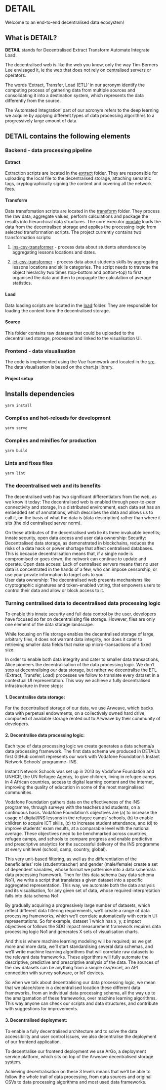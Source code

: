 # DETAIL 

Welcome to an end-to-end decentralised data ecosystem! 

## What is DETAIL? 

**DETAIL** stands for Decentralised Extract Transform Automate Integrate Load. 

The decentralised web is like the web you know, only the way Tim-Berners Lee envisaged it, ie the web that does not rely on centralised servers or operators. 

The words ‘Extract, Transfer, Load (ETL)’ in our acronym identify the computing process of gathering data from multiple sources and consolidating it into a destination system, which represents the data differently from the source. 

The ‘Automated Integration’ part of our acronym refers to the deep learning we acquire by applying different types of data processing algorithms to a progressively large amount of data. 


## DETAIL contains the following elements

### Backend - data processing pipeline

#### Extract

Extraction scripts are located in the [extract](https://github.com/alice-si/detail/tree/master/data/extract) folder.
They are responsible for uploading the local file to the decentralised storage, attaching semantic tags, cryptographically signing the content and covering all the network fees.

#### Transform

Data transfomation scripts are located in the [transform](https://github.com/alice-si/detail/tree/master/data/transform) folder.
They process the raw data, aggregate values, perform calculations and package the results into hierarchical data structures. 
The core executor [module](https://github.com/alice-si/detail/tree/master/data/transform/process.js) loads the data from the decentralised storage and applies the processing logic from selected transformation scripts. 
The project currently contains two transformation scripts:

1. [ins-csv-transformer](https://github.com/alice-si/detail/blob/master/data/transform/ict-csv-transformer.js) - process data about students attendance by aggregating lessons locations and dates. 

2. [ict-csv-transformer](https://github.com/alice-si/detail/blob/master/data/transform/ict-csv-transformer.js) - process data about students skills by aggregating lessons locations and skills categories. The script needs to traverse the object hierarchy two times (top-bottom and bottom-top) to first organised the data and then to propagate the calculation of average statistics. 

#### Load

Data loading scripts are located in the [load](https://github.com/alice-si/detail/tree/master/data/load) folder.
They are responsible for loading the content form the decentralised storage.

#### Source

This folder contains raw datasets that could be uploaded to the decentralised storage, processed and linked to the visualisation UI. 


### Frontend - data visualisation

The code is implemented using the Vue framework and located in the [src](https://github.com/alice-si/detail/tree/master/data/load). The data visualisation is based on the chart.js library. 

#### Project setup


## Installs dependencies
```
yarn install
```

### Compiles and hot-reloads for development
```
yarn serve
```

### Compiles and minifies for production
```
yarn build
```

### Lints and fixes files
```
yarn lint
```


### The decentralised web and its benefits

The decentralised web has two significant differentiators from the web, as we know it today: 
The decentralised web is enabled through peer-to-peer connectivity and storage, 
In a distributed environment, each data set has an embedded set of annotations, which describes the data and allows us to call it, on the basis of what the data is (data description) rather than where it sits (the old centralised server norm). 

On these attributes of the decentralised web lie its three invaluable benefits; innate security, open data access and user data ownership: 
Security: Decentralised data storage, as demonstrated in blockchains, reduces the risks of a data hack or power shortage that affect centralised databases. This is because decentralisation means that, if a single node is compromised or goes down, the network can continue to update and operate. 
Open data access: Lack of centralised servers means that no user data is concentrated in the hands of a few, who can impose censorship, or use your private information to target ads to you.  
User data ownership:  The decentralised web presents mechanisms like cryptographic signatures and token-enabled voting, that empowers users to control their data and allow or block access to it. 

### Turning centralised data to decentralised data processing logic

To enable this innate security and full data control by the user, developers have focused so far on decentralising file storage. However, files are only one element of the data storage landscape. 

While focusing on file storage enables the decentralised storage of large, arbitrary files, it does not warrant data integrity, nor does it cater to retrieving smaller data fields that make up micro-transactions of a fixed size. 

In order to enable both data integrity and cater to smaller data transactions, Alice pioneers the decentralisation of the data processing logic. We don’t stop at decentralising our data storage, but rather we decentralise the ETL (Extract, Transfer, Load) processes we follow to translate every dataset in a contextual UI representation. This way we achieve a fully decentralised infrastructure in three steps: 

#### 1. Decentralise data storage:
For the decentralised storage of our data, we use Arweave, which backs data with perpetual endowments, on a collectively owned hard drive, composed of available storage rented out to Arweave by their community of developers. 

#### 2. Decentralise data processing logic:
Each type of data processing logic we create generates a data schema/a data processing framework. The first data schema we produced in DETAIL’s first GitHub commit represents our work with Vodafone Foundation’s Instant Network Schools’ programme- INS. 

Instant Network Schools was set up in 2013 by Vodafone Foundation and UNHCR, the UN Refugee Agency, to give children, living in refugee camps in 4 African countries, access to digital learning content and the internet, improving the quality of education in some of the most marginalised communities.

Vodafone Foundation gathers data on the effectiveness of the INS programme, through surveys with the teachers and students, on a continuous basis. Vodafone Foundation’s objectives are (a) to increase the usage of digital/INS lessons in the refugee camps’ schools, (b) to enable children to acquire ICT skills, (c) to increase student attendance, and (d) to improve students’ exam results, at a comparable level with the national average. These objectives need to be benchmarked across countries, refugee camps, and schools to compare progress and enable predictive and prescriptive analytics for the successful delivery of the INS programme at every unit level (school, camp, country, global). 

This very unit-based filtering, as well as the differentiation of the beneficiaries’ role (student/teacher) and gender (male/female) create a set of dependent variables, whose format we patternise into a data schema/a data processing framework. Then for this data schema (say data schema No1), we write a script that translates a given dataset into a specific aggregated representation. This way, we automate both the data analysis and its visualisation, for any given set of data, whose required interpretation falls into data schema No1. 

By gradually acquiring a progressively large number of datasets, which reflect different data filtering requirements, we’ll create a range of data processing frameworks, which we’ll correlate automatically with certain UI representations. So for example, dataset 1 which has x, y, z impact objectives or follows the SDG impact measurement framework requires data processing logic No1 and generates X sets of visualisation charts. 

And this is where machine learning modeling will be required; as we get more and more data, we’ll start standardising several data schemas, and we’ll write machine learning algorithms that will correlate raw datasets to the relevant data frameworks. These algorithms will fully automate the descriptive, predictive and prescriptive analysis of the data. The sources of the raw datasets can be anything from a simple csv/excel, an API connection with survey software, or IoT devices. 

So when we talk about decentralising our data processing logic, we mean that we place/store in a decentralised location these different data frameworks, from an individual data processing schema, all the way up to the amalgamation of these frameworks, over machine learning algorithms. This way anyone can check our scripts and data structures, and contribute with suggestions for improvements. 

#### 3. Decentralised deployment:
To enable a fully decentralised architecture and to solve the data accessibility and user control issues, we also decentralise the deployment of our frontend application. 

To decentralise our frontend deployment we use ArGo, a deployment service platform, which sits on top of the Arweave decentralised storage system. 

Achieving decentralisation on these 3 levels means that we’ll be able to follow the whole trail of data processing, from data sources and original CSVs to data processing algorithms and most used data frameworks. 

